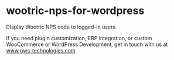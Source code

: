 # wootric-nps-for-wordpress
DIsplay Wootric NPS code to logged-in users


If you need plugin customization, ERP integration, or custom WooCommerce or WordPress Development, get in touch with us at <a href="https://www.gws-technologies.com/" target="_blank">www.gws-technologies.com</a>
